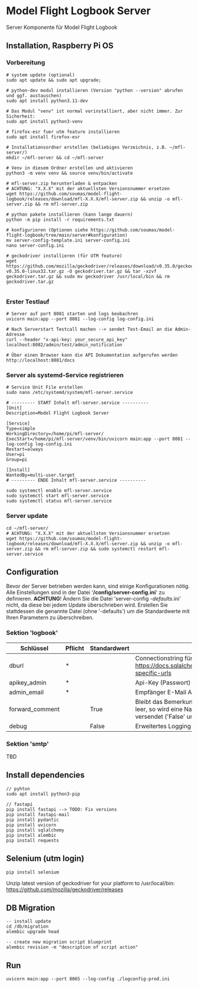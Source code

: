 # Model Flight Logbook Server

Server Komponente für Model Flight Logbook

## Installation, Raspberry Pi OS

### Vorbereitung
```shell
# system update (optional)
sudo apt update && sudo apt upgrade;

# python-dev modul installieren (Version "python --version" abrufen und ggf. austauschen)
sudo apt install python3.11-dev

# Das Modul "venv" ist normal vorinstalliert, aber nicht immer. Zur Sicherheit:
sudo apt install python3-venv

# firefox-esr fuer utm feature installieren
sudo apt install firefox-esr

# Installationsordner erstellen (beliebiges Verzeichnis, z.B. ~/mfl-server/)
mkdir ~/mfl-server && cd ~/mfl-server

# Venv in diesem Ordner erstellen und aktivieren
python3 -m venv venv && source venv/bin/activate

# mfl-server.zip herunterladen & entpacken
# ACHTUNG: "X.X.X" mit der aktuellsten Versionsnummer ersetzen
wget https://github.com/soumas/model-flight-logbook/releases/download/mfl-X.X.X/mfl-server.zip && unzip -o mfl-server.zip && rm mfl-server.zip

# python pakete installieren (kann lange dauern)
python -m pip install -r requirements.txt

# konfigurieren (Optionen siehe https://github.com/soumas/model-flight-logbook/tree/main/server#konfiguration)
mv server-config-template.ini server-config.ini
nano server-config.ini 

# geckodriver installieren (für UTM feature)
wget https://github.com/mozilla/geckodriver/releases/download/v0.35.0/geckodriver-v0.35.0-linux32.tar.gz -O geckodriver.tar.gz && tar -xzvf geckodriver.tar.gz && sudo mv geckodriver /usr/local/bin && rm geckodriver.tar.gz


```

### Erster Testlauf
```shell
# Server auf port 8081 starten und logs beobachren
uvicorn main:app --port 8081 --log-config log-config.ini

# Nach Serverstart Testcall machen --> sendet Test-Email an die Admin-Adresse
curl --header "x-api-key: your_secure_api_key" localhost:8082/admin/test/admin_notification

# Über einen Browser kann die API Dokumentation aufgerufen werden
http://localhost:8081/docs
```

### Server als systemd-Service registrieren
```shell
# Service Unit File erstellen
sudo nano /etc/systemd/system/mfl-server.service

# --------- START Inhalt mfl-server.service ----------
[Unit]
Description=Model Flight Logbook Server

[Service]
Type=simple
WorkingDirectory=/home/pi/mfl-server/
ExecStart=/home/pi/mfl-server/venv/bin/uvicorn main:app --port 8081 --log-config log-config.ini
Restart=always
User=pi
Group=pi

[Install]
WantedBy=multi-user.target
# --------- ENDE Inhalt mfl-server.service ----------

sudo systemctl enable mfl-server.service
sudo systemctl start mfl-server.service
sudo systemctl status mfl-server.service

```

### Server update
```shell
cd ~/mfl-server/
# ACHTUNG: "X.X.X" mit der aktuellsten Versionsnummer ersetzen
wget https://github.com/soumas/model-flight-logbook/releases/download/mfl-X.X.X/mfl-server.zip && unzip -o mfl-server.zip && rm mfl-server.zip && sudo systemctl restart mfl-server.service

```



## Configuration
Bevor der Server betrieben werden kann, sind einige Konfigurationen nötig. Alle Einstellungen sind in der Datei '**/config/server-config.ini**' zu definieren. **ACHTUNG**! Ändern Sie die Datei 'server-config *-defaults*.ini' nicht, da diese bei jedem Update überschrieben wird. Erstellen Sie stattdessen die genannte Datei (ohne '-defaults') um die Standardwerte mit Ihren Parametern zu überschreiben.

### Sektion 'logbook'
| Schlüssel | Pflicht | Standardwert | Beschreibung |
| --- | --- | --- | --- |
| dburl | * | | Connectionstring für den Verbindungsaufbau zur Datenbank.<br/>https://docs.sqlalchemy.org/en/20/core/engines.html#backend-specific-urls |
| apikey_admin | * | | Api-Key (Passwort) für administrative Endpunkte |
| admin_email | * | | Empfänger E-Mail Adresse des Systemadministrators |
| forward_comment | | True | Bleibt das Bemerkungsfeld beim Beenden eines Flugtages nicht leer, so wird eine Nachricht an den Systemadministrator versendet ('False' um Feature zu deaktivieren)
| debug | | False | Erweitertes Logging für Analyse und Fehlersuche |


### Sektion 'smtp'
TBD

## Install dependencies

```shell
// pyhton
sudo apt install python3-pip

// fastapi
pip install fastapi --> TODO: Fix versions
pip install fastapi-mail
pip install pydantic
pip install uvicorn
pip install sqlalchemy
pip install alembic
pip install requests

```

## Selenium (utm login)
```shell
pip install selenium
```

Unzip latest version of geckodriver for your platform to /usr/local/bin: https://github.com/mozilla/geckodriver/releases

## DB Migration
```shell
-- install update
cd /db/migration
alembic upgrade head

-- create new migration script blueprint
alembic revision -m "description of script action"
```

## Run

```shell
uvicorn main:app --port 8065 --log-config ./logconfig-prod.ini
```
